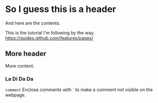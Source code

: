 # So I guess this is a header
And here are the contents.

This is the tutorial I'm following by the way.
https://guides.github.com/features/pages/

## More header
More content.

### La Di Da Da
`comment`
Enclose comments with \` to make a comment not visible on the webpage. 
